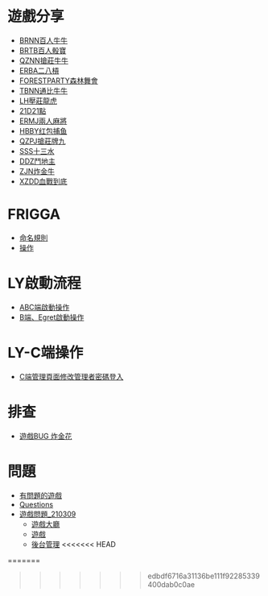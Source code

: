 # 遊戲分享
* [BRNN百人牛牛](game/brnn.md)
* [BRTB百人骰寶](game/brtb.md)
* [QZNN搶莊牛牛](game/qznn.md)
* [ERBA二八槓](game/erba.md)
* [FORESTPARTY森林舞會](game/forestparty.md)
* [TBNN通比牛牛](game/tbnn.md)
* [LH壓莊龍虎](game/lh.md)
* [21D21點](game/21d.md)
* [ERMJ兩人麻將](game/ERMJ.md)
* [HBBY红包捕鱼](game/HBBY.md)
* [QZPJ搶莊牌九](game/QZPJ.md)
* [SSS十三水](game/SSS.md)
* [DDZ鬥地主](game/ddz.md)
* [ZJN炸金牛](game/zjn.md)
* [XZDD血戰到底](game/xzdd.md)

# FRIGGA
* [命名規則](frigga/命名規則.md)
* [操作](frigga/操作.md)
# LY啟動流程
* [ABC端啟動操作](ly-start-process/ABC端啟動操作.md)
* [B端、Egret啟動操作](ly-start-process/b_and_egret.md)
# LY-C端操作
* [C端管理頁面修改管理者密碼登入](ly-c/C端管理頁面修改管理者密碼登入.md)
# 排查
* [遊戲BUG 炸金花](排查/遊戲BUG_炸金花.md)
# 問題
* [有問題的遊戲](問題/有問題的遊戲.md)
* [Questions](問題/Questions.md)
* [遊戲問題_210309](遊戲問題_210309.md)
    * [遊戲大廳](遊戲問題_210309.md/#遊戲大廳)
    * [遊戲](遊戲問題_210309.md/#遊戲)
    * [後台管理](遊戲問題_210309.md/#後台管理)
<<<<<<< HEAD
    
=======

>>>>>>> edbdf6716a31136be111f92285339400dab0c0ae
